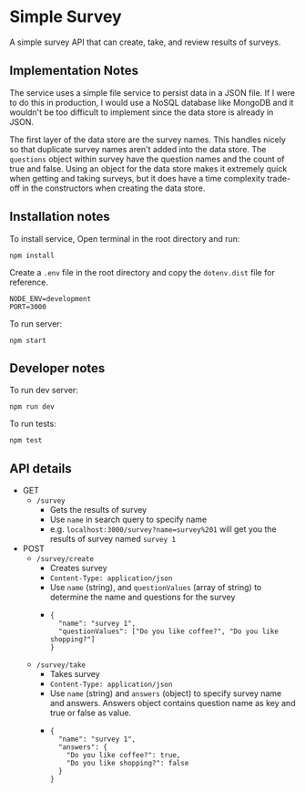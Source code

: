 # Simple Survey

A simple survey API that can create, take, and review results of surveys.

## Implementation Notes
The service uses a simple file service to persist data in a JSON file. If I were to do this in production, I would use a NoSQL database like MongoDB and it wouldn't be too difficult to implement since the data store is already in JSON.

The first layer of the data store are the survey names. This handles nicely so that duplicate survey names aren't added into the data store. The `questions` object within survey have the question names and the count of true and false. Using an object for the data store makes it extremely quick when getting and taking surveys, but it does have a time complexity trade-off in the constructors when creating the data store.

## Installation notes
To install service, Open terminal in the root directory and run:
```
npm install
```

Create a `.env` file in the root directory and copy the `dotenv.dist` file for reference.
```
NODE_ENV=development
PORT=3000
```
To run server:
```
npm start
```

## Developer notes
To run dev server:
```
npm run dev
```
To run tests:
```
npm test
```

## API details

- GET
  - `/survey`
    - Gets the results of survey
    - Use `name` in search query to specify name
    - e.g. `localhost:3000/survey?name=survey%201` will get you the results of survey named `survey 1`
- POST
  - `/survey/create`
    - Creates survey
    - `Content-Type: application/json`
    - Use `name` (string), and `questionValues` (array of string) to determine the name and questions for the survey
    - ```
      {
        "name": "survey 1",
        "questionValues": ["Do you like coffee?", "Do you like shopping?"]
      }
      ```
  - `/survey/take`
    - Takes survey
    - `Content-Type: application/json`
    - Use `name` (string) and `answers` (object) to specify survey name and answers. Answers object contains question name as key and true or false as value.
    - ```
      {
        "name": "survey 1",
        "answers": {
          "Do you like coffee?": true,
          "Do you like shopping?": false
        }
      }
      ```
